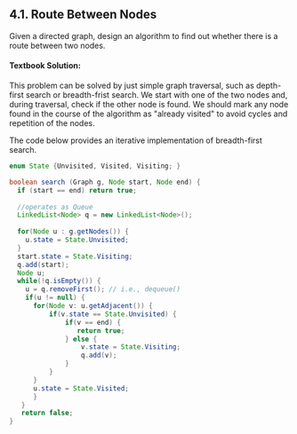 ## 4.1. Route Between Nodes

Given a directed graph, design an algorithm to find out whether there is a route between two nodes. 

#### Textbook Solution:

This problem can be solved by just simple graph traversal, such as depth-first search or breadth-frist search. 
We start with one of the two nodes and, during traversal, check if the other node is found. 
We should mark any node found in the course of the algorithm as "already visited" to avoid cycles and repetition of the nodes. 

The code below provides an iterative implementation of breadth-first search.
```java
enum State {Unvisited, Visited, Visiting; } 

boolean search (Graph g, Node start, Node end) {
  if (start == end) return true;
  
  //operates as Queue
  LinkedList<Node> q = new LinkedList<Node>();
  
  for(Node u : g.getNodes()) {
    u.state = State.Unvisited;
  }
  start.state = State.Visiting;
  q.add(start);
  Node u;
  while(!q.isEmpty()) {
    u = q.removeFirst(); // i.e., dequeue()
    if(u != null) {
      for(Node v: u.getAdjacent()) {
          if(v.state == State.Unvisited) {
              if(v == end) {
                 return true;
              } else {
                  v.state = State.Visiting;
                  q.add(v);
              }
          }
      }
      u.state = State.Visited;
      }
   }
   return false;
}

```
